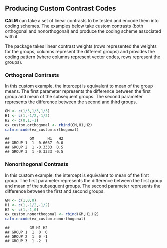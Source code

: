 
## Producing Custom Contrast Codes

**CALM** can take a set of linear contrasts to be tested and encode them into coding schemes. The examples below take custom contrasts (both orthogonal and nonorthogonal) and produce the coding scheme associated with it.

The package takes linear contrast weights (rows represented the weights for the groups, columns represent the different groups) and provides the coding pattern (where columns represent vector codes, rows represent the groups).

### Orthogonal Contrasts

In this custom example, the intercept is equivalent to mean of the group means. The first parameter represents the difference between the first group and mean of the subsequent groups. The second parameter represents the difference between the second and third groups.


```r
GM <- c(1/3,1/3,1/3)
H1 <- c(1,-1/2,-1/2)
H2 <- c(0,1,-1)
ex_custom.orthogonal <- rbind(GM,H1,H2)
calm.encode(ex_custom.orthogonal)
```

```
##         GM      H1   H2
## GROUP 1  1  0.6667  0.0
## GROUP 2  1 -0.3333  0.5
## GROUP 3  1 -0.3333 -0.5
```

### Nonorthogonal Contrasts

In this custom example, the intercept is equivalent to mean of the first group. The first parameter represents the difference between the first group and mean of the subsequent groups. The second parameter represents the difference between the first and second groups.


```r
GM <- c(1,0,0)
H1 <- c(1,-1/2,-1/2)
H2 <- c(1,-1,0)
ex_custom.nonorthogonal <- rbind(GM,H1,H2)
calm.encode(ex_custom.nonorthogonal)
```

```
##         GM H1 H2
## GROUP 1  1  0  0
## GROUP 2  1  0 -1
## GROUP 3  1 -2  1
```
